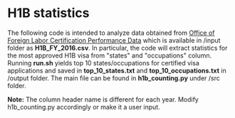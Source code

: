 # H1B statistics
The following code is intended to analyze data obtained from [Office of Foreign Labor Certification Performance Data](https://www.foreignlaborcert.doleta.gov/performancedata.cfm#dis) which is available in /input folder as **H1B_FY_2016.csv**.  In particular, the code will extract statistics for the most approved H1B visa from "states" and "occupations" column.  Running **run.sh** yields top 10 states/occupations for certified visa applications and saved in **top_10_states.txt** and **top_10_occupations.txt** in /output folder.  The main file can be found in **h1b_counting.py** under /src folder.  

**Note:** The column header name is different for each year.  Modify h1b_counting.py accordingly or make it a user input.    
